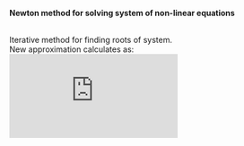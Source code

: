<b>Newton method for solving system of non-linear equations</b>

<br>Iterative method for finding roots of system. 
<br>New approximation calculates as:
<br><code>![Root formula](http://www.sciweavers.org/tex2img.php?eq=%20x_%7Bk%7D%20%3D%20%20x_%7Bk-1%7D-F%28x_%7Bk-1%7D%29%2AJ%5E%7B-1%7D%20&bc=White&fc=Black&im=ps&fs=12&ff=arev&edit=0)</code>